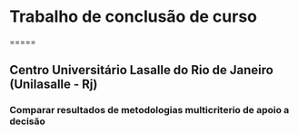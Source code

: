 # Trabalho de conclusão de curso  
=====
## Centro Universitário Lasalle do Rio de Janeiro (Unilasalle - Rj) 

### Comparar resultados de metodologias multicriterio de apoio a decisão 

